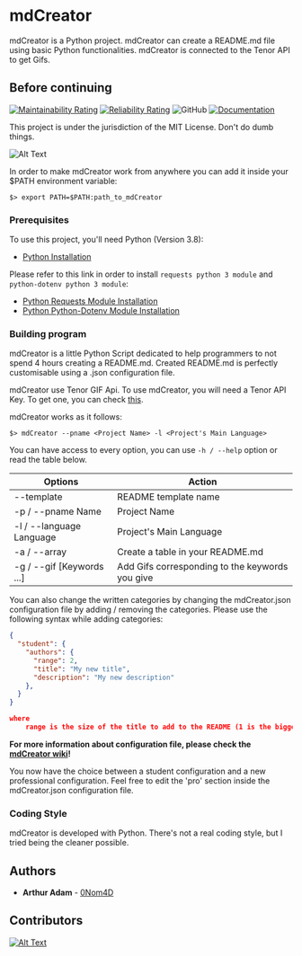 # mdCreator

mdCreator is a Python project. mdCreator can create a README.md file using basic Python functionalities.
mdCreator is connected to the Tenor API to get Gifs.

## Before continuing

[![Maintainability Rating](https://sonarcloud.io/api/project_badges/measure?project=0Nom4D_mdCreator&metric=sqale_rating)](https://sonarcloud.io/summary/new_code?id=0Nom4D_mdCreator) [![Reliability Rating](https://sonarcloud.io/api/project_badges/measure?project=0Nom4D_mdCreator&metric=reliability_rating)](https://sonarcloud.io/summary/new_code?id=0Nom4D_mdCreator) ![GitHub](https://img.shields.io/github/license/0Nom4D/mdCreator?style=flat-square) [![Documentation](https://img.shields.io/badge/Documentation-PDoc3-blue?style=flat-square)](https://0nom4d.github.io/mdCreator/)

This project is under the jurisdiction of the MIT License. Don't do dumb things.

![Alt Text](https://media.tenor.com/images/4dc761d53f5bad9863d64de1e6cd8db4/tenor.gif)

In order to make mdCreator work from anywhere you can add it inside your $PATH environment variable:

```text
$> export PATH=$PATH:path_to_mdCreator
```

### Prerequisites

To use this project, you'll need Python (Version 3.8):

* [Python Installation](https://www.python.org/downloads/)

Please refer to this link in order to install `requests python 3 module` and `python-dotenv python 3 module`:

* [Python Requests Module Installation](https://pypi.org/project/requests/)
* [Python Python-Dotenv Module Installation](https://pypi.org/project/python-dotenv/)

### Building program

mdCreator is a little Python Script dedicated to help programmers to not spend 4 hours creating a README.md.
Created README.md is perfectly customisable using a .json configuration file.

mdCreator use Tenor GIF Api. To use mdCreator, you will need a Tenor API Key. To get one, you can check
[this](https://github.com/0Nom4D/mdCreator/wiki/API-Key-Registration).

mdCreator works as it follows:

```term
$> mdCreator --pname <Project Name> -l <Project's Main Language>
```

You can have access to every option, you can use ```-h / --help``` option or read the table below.

| Options                   | Action                                          |
|---------------------------|-------------------------------------------------|
| --template                | README template name                            |
| -p / --pname Name         | Project Name                                    |
| -l / --language Language  | Project's Main Language                         |
| -a / --array              | Create a table in your README.md                |
| -g / --gif [Keywords ...] | Add Gifs corresponding to the keywords you give |

You can also change the written categories by changing the mdCreator.json configuration file by adding / removing the categories.
Please use the following syntax while adding categories:

```json lines
{
  "student": {
    "authors": {
      "range": 2,
      "title": "My new title",
      "description": "My new description"
    },
  }
}

where
    range is the size of the title to add to the README (1 is the biggest and 3 is the smallest)
```

**For more information about configuration file, please check the [mdCreator wiki](https://github.com/0Nom4D/mdCreator/wiki/Configuration-File)!**

You now have the choice between a student configuration and a new professional configuration. Feel free to edit the 'pro' section inside the mdCreator.json configuration file.

### Coding Style

mdCreator is developed with Python. There's not a real coding style, but I tried being the cleaner possible.

## Authors

* **Arthur Adam** - [0Nom4D](https://github.com/0Nom4D)

## Contributors

[![Alt Text](https://contrib.rocks/image?repo=0Nom4D/mdCreator)](https://github.com/0Nom4D/mdCreator/graphs/contributors)

